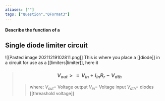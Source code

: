 ```yaml
---
aliases: [""]
tags: ["Question","QFormat3"]
---
```


#### Describe the function of a
## Single diode limiter circuit
![[Pasted image 20211219102811.png]]
This is where you place a [[diode]] in a circuit for use as a [[limiters|limiter]], here it 

> ### $$ V_{out} >= V_{in} + I_{in} R_r - V_{dth} $$ 
>> where:
>> $V_{out}=$ Voltage output
>> $V_{in}=$ Voltage input
>> $V_{dth}=$ diodes [[threashold voltage]]